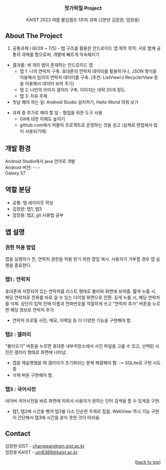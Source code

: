 
<!-- PROJECT LOGO -->
<br />
<div align="center">
  <a href="https://github.com/othneildrew/Best-README-Template">
  </a>

  <h3 align="center">젓가락질 Project</h3>

  <p align="center">
    KAIST 2023 여름 몰입캠프 1주차 과제 (2분반 김창완, 엄창용) 
  </p>
</div>




<!-- ABOUT THE PROJECT -->
## About The Project

1. 공통과제 I (6/29 ~ 7/5) - 탭 구조를 활용한 안드로이드 앱 제작
목적:
서로 함께 공통의 과제를 함으로써, 개발에 빠르게 익숙해지기
* 결과물: 세 개의 탭이 존재하는 안드로이드 앱
  * 탭 1: 나의 연락처 구축. 휴대폰의 연락처 데이터를 활용하거나, JSON 형식을 이용해서 임의의 연락처 데이터를 구축. (추천: ListView나 RecyclerView 등을 이용해서 데이터 보여 주기)
  * 탭 2: 나만의 이미지 갤러리 구축. 이미지는 대략 20개 정도.
  * 탭 3: 자유 주제   
* 첫날 해야 하는 일: Android Studio 설치하기, Hello World 띄워 보기   
- 과제 중 추가로 해야 할 일 - 협업을 위한 도구 사용
  - Git에 대한 이해도 높이기
  - github.com에서 퍼블릭 프로젝트로 운영하는 것을 권고 (실제로 현업에서 많이 사용되기에)   

## 개발 환경
Android Studio에서 java 언어로 개발  
Android 버전: --.-  
Galaxy S7


<!-- GETTING STARTED -->
## 역할 분담

- 공통: 탭 레이아웃 작성  
- 김창완: 탭1, 탭3  
- 엄창용: 탭2, git 사용법 공부  


## 앱 설명

### 권한 허용 팝업

앱을 실행하기 전, 연락처 권한을 허용 받기 위한 팝업 제시.
사용자가 거부할 경우 앱 실행을 종료한다.

### 탭1 : 연락처

휴대폰에 저장되어 있는 연락처를 리스트 형태로 불러와 화면에 보여줌.
짧게 누를 시, 해당 연락처로 전화를 바로 걸 수 있는 다이얼 화면으로 전환.
길게 누를 시, 해당 연락처를 삭제.
상단의 입력 칸에 이름과 전화번호를 적절하게 쓰고 "연락처 추가" 버튼을 누르면 해당 정보로 연락처 추가.

- 연락처 프로필 사진, 메모, 이메일 등 더 다양한 기능을 구현해야 함.

### 탭2 : 갤러리

"불러오기" 버튼을 누르면 휴대폰 내부저장소에서 사진 파일을 고를 수 있고,
선택된 사진은 갤러리 형태로 화면에 나타남.
 
- 앱을 재실행했을 때 갤러리가 초기화되는 문제 해결해야 함. -> SQLite로 구현 시도 중  
- 삭제 버튼 구현해야 함.  

### 탭3 : 국어사전

네이버 국어사전을 바로 화면에 띄워서 사용자가 원하는 단어 검색을 할 수 있게끔 구현.

- 탭1, 탭2에 시간을 뺏겨 탭3를 다소 단순한 주제로 잡음. WebView 역시 기능 구현이 간단해서 탭3에 시간을 쏟지 못한 것이 아쉬움.

<!-- CONTACT -->
## Contact

김창완 GIST - changwan@gm.gist.ac.kr  
엄창용 KAIST - um8389@kaist.ac.kr

<p align="right">(<a href="#readme-top">back to top</a>)</p>
